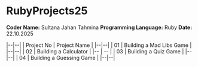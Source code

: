 # RubyProjects25

**Coder Name:** Sultana Jahan Tahmina 
**Programming Language:** Ruby
**Date:** 22.10.2025

|--|--|
| Project No | Project Name |
|--|--|
| 01 | Building a Mad Libs Game |
|--|--|
| 02 | Building a Calculator |
|-- | -- | 
| 03 | Building a Quiz Game | 
|--|--|
| 04 | Building a Guessing Game |
|--|--|

